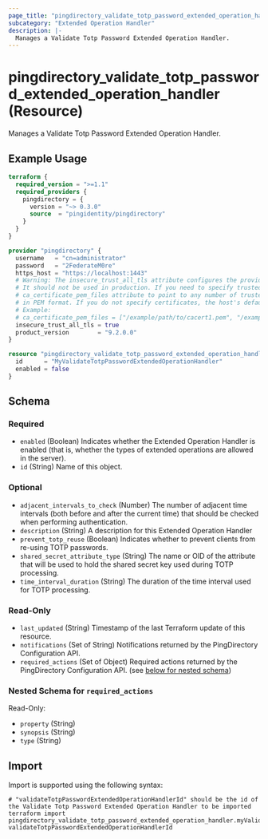 ```yaml
---
page_title: "pingdirectory_validate_totp_password_extended_operation_handler Resource - terraform-provider-pingdirectory"
subcategory: "Extended Operation Handler"
description: |-
  Manages a Validate Totp Password Extended Operation Handler.
---
```


# pingdirectory_validate_totp_password_extended_operation_handler (Resource)

Manages a Validate Totp Password Extended Operation Handler.

## Example Usage

```terraform
terraform {
  required_version = ">=1.1"
  required_providers {
    pingdirectory = {
      version = "~> 0.3.0"
      source  = "pingidentity/pingdirectory"
    }
  }
}

provider "pingdirectory" {
  username   = "cn=administrator"
  password   = "2FederateM0re"
  https_host = "https://localhost:1443"
  # Warning: The insecure_trust_all_tls attribute configures the provider to trust any certificate presented by the PingDirectory server.
  # It should not be used in production. If you need to specify trusted CA certificates, use the
  # ca_certificate_pem_files attribute to point to any number of trusted CA certificate files
  # in PEM format. If you do not specify certificates, the host's default root CA set will be used.
  # Example:
  # ca_certificate_pem_files = ["/example/path/to/cacert1.pem", "/example/path/to/cacert2.pem"]
  insecure_trust_all_tls = true
  product_version        = "9.2.0.0"
}

resource "pingdirectory_validate_totp_password_extended_operation_handler" "myValidateTotpPasswordExtendedOperationHandler" {
  id      = "MyValidateTotpPasswordExtendedOperationHandler"
  enabled = false
}
```

<!-- schema generated by tfplugindocs -->
## Schema

### Required

- `enabled` (Boolean) Indicates whether the Extended Operation Handler is enabled (that is, whether the types of extended operations are allowed in the server).
- `id` (String) Name of this object.

### Optional

- `adjacent_intervals_to_check` (Number) The number of adjacent time intervals (both before and after the current time) that should be checked when performing authentication.
- `description` (String) A description for this Extended Operation Handler
- `prevent_totp_reuse` (Boolean) Indicates whether to prevent clients from re-using TOTP passwords.
- `shared_secret_attribute_type` (String) The name or OID of the attribute that will be used to hold the shared secret key used during TOTP processing.
- `time_interval_duration` (String) The duration of the time interval used for TOTP processing.

### Read-Only

- `last_updated` (String) Timestamp of the last Terraform update of this resource.
- `notifications` (Set of String) Notifications returned by the PingDirectory Configuration API.
- `required_actions` (Set of Object) Required actions returned by the PingDirectory Configuration API. (see [below for nested schema](#nestedatt--required_actions))

<a id="nestedatt--required_actions"></a>
### Nested Schema for `required_actions`

Read-Only:

- `property` (String)
- `synopsis` (String)
- `type` (String)

## Import

Import is supported using the following syntax:

```shell
# "validateTotpPasswordExtendedOperationHandlerId" should be the id of the Validate Totp Password Extended Operation Handler to be imported
terraform import pingdirectory_validate_totp_password_extended_operation_handler.myValidateTotpPasswordExtendedOperationHandler validateTotpPasswordExtendedOperationHandlerId
```

